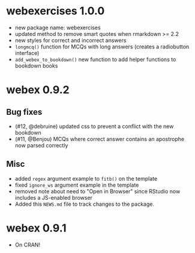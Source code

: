 # webexercises 1.0.0

* new package name: webexercises
* updated method to remove smart quotes when rmarkdown >= 2.2
* new styles for correct and incorrect answers
* `longmcq()` function for MCQs with long answers (creates a radiobutton interface)
* `add_webex_to_bookdown()` new function to add helper functions to bookdown books

# webex 0.9.2

## Bug fixes

* (#12, @debruine) updated css to prevent a conflict with the new bookdown
* (#11, @Benjou) MCQs where correct answer contains an apostrophe now
  parsed correctly
  
## Misc

* added `regex` argument example to `fitb()` on the template
* fixed `ignore_ws` argument example in the template
* removed note about need to "Open in Browser" since RStudio now
  includes a JS-enabled browser
* Added this `NEWS.md` file to track changes to the package.

# webex 0.9.1

* On CRAN!
